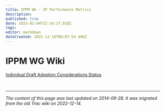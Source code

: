 ```yaml
---
title: IPPM WG - IP Performance Metrics 
description: 
published: true
date: 2023-01-04T22:14:17.818Z
tags: 
editor: markdown
dateCreated: 2022-12-16T00:07:54.496Z
---
```


# IPPM WG Wiki

[Individual Draft Adoption Considerations Status](/group/ippm/IndividualDraftStatus)


&nbsp;
&nbsp;
&nbsp;

---

*The content of this page was last updated on 2014-09-28. It was migrated from the old Trac wiki on 2022-12-14.*